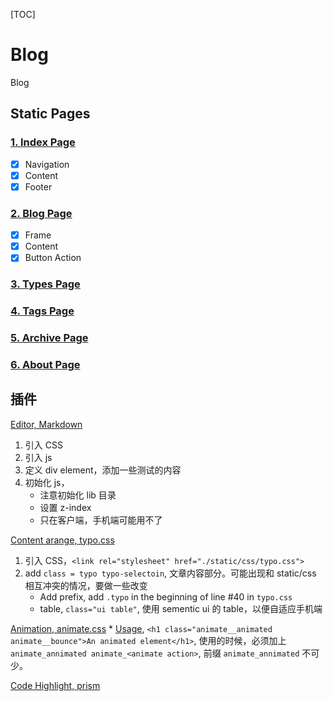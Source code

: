 [TOC]

# Blog
Blog

## Static Pages
### [1. Index Page](index.html)
- [x] Navigation
- [x] Content
- [x] Footer

### [2. Blog Page](blog.html)
- [x] Frame
- [x] Content
- [x] Button Action

### [3. Types Page](types.html)
### [4. Tags Page](tags.html)
### [5. Archive Page](archive.html)
### [6. About Page](about.html)


## 插件
[Editor, Markdown](https://pandao.github.io/editor.md/)
1. 引入 CSS
2. 引入 js
3. 定义 div element，添加一些测试的内容
4. 初始化 js，
    * 注意初始化 lib 目录
    * 设置 z-index
    * 只在客户端，手机端可能用不了

[Content arange, typo.css](https://github.com/sofish/typo.css)
1. 引入 CSS，`<link rel="stylesheet" href="./static/css/typo.css">`
2. add `class = typo typo-selectoin`, 文章内容部分。可能出现和 static/css 相互冲突的情况，要做一些改变
    * Add prefix, add `.typo` in the beginning of line #40 in `typo.css`
    * table, `class="ui table"`, 使用 sementic ui 的 table，以便自适应手机端
    
[Animation, animate.css](https://daneden.github.io/animate.css/)
    * [Usage](https://animate.style/#usage), `<h1 class="animate__animated animate__bounce">An animated element</h1>`,
    使用的时候，必须加上 `animate_annimated animate_<animate action>`, 前缀 `animate_annimated` 不可少。
    
[Code Highlight, prism](https://github.com/PrismJS/prism)
